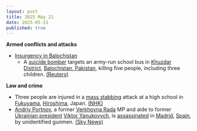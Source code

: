 ```yaml
---
layout: post
title: 2025 May 21
date: 2025-05-21
published: true
---
```



**Armed conflicts and attacks**

* [Insurgency in Balochistan](https://en.wikipedia.org/wiki/Insurgency_in_Balochistan "Insurgency in Balochistan")
  + A [suicide bomber](https://en.wikipedia.org/wiki/Suicide_attack "Suicide attack") targets an army-run school bus in [Khuzdar District](https://en.wikipedia.org/wiki/Khuzdar_District "Khuzdar District"), [Balochistan, Pakistan](https://en.wikipedia.org/wiki/Balochistan%2C_Pakistan "Balochistan, Pakistan"), killing five people, including three children. [(Reuters)](https://www.reuters.com/world/asia-pacific/blast-targeting-school-bus-kills-four-children-pakistans-balochistan-government-2025-05-21/)

**Law and crime**

* Three people are injured in a [mass stabbing](https://en.wikipedia.org/wiki/Mass_stabbing "Mass stabbing") attack at a high school in [Fukuyama](https://en.wikipedia.org/wiki/Fukuyama%2C_Hiroshima "Fukuyama, Hiroshima"), [Hiroshima](https://en.wikipedia.org/wiki/Hiroshima "Hiroshima"), Japan. [(NHK)](https://www3.nhk.or.jp/nhkworld/en/news/20250521_15/)
* [Andriy Portnov](https://en.wikipedia.org/wiki/Andriy_Portnov "Andriy Portnov"), a former [Verkhovna Rada](https://en.wikipedia.org/wiki/Verkhovna_Rada "Verkhovna Rada") MP and aide to former [Ukrainian president](https://en.wikipedia.org/wiki/President_of_Ukraine "President of Ukraine") [Viktor Yanukovych](https://en.wikipedia.org/wiki/Viktor_Yanukovych "Viktor Yanukovych"), is [assassinated](https://en.wikipedia.org/wiki/Assassination "Assassination") in [Madrid](https://en.wikipedia.org/wiki/Madrid "Madrid"), [Spain](https://en.wikipedia.org/wiki/Spain "Spain"), by unidentified gunmen. [(Sky News)](https://news.sky.com/story/aide-to-former-ukrainian-president-shot-dead-in-madrid-13372008)
